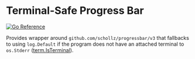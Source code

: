 # Terminal-Safe Progress Bar

[![Go Reference](https://pkg.go.dev/badge/github.com/nguyengg/go-aws-commons/tspb.svg)](https://pkg.go.dev/github.com/nguyengg/go-aws-commons/tspb)

Provides wrapper around `github.com/schollz/progressbar/v3` that fallbacks to using `log.Default` if the program does
not have an attached terminal to `os.Stderr` ([term.IsTerminal](https://pkg.go.dev/golang.org/x/term#IsTerminal)).
